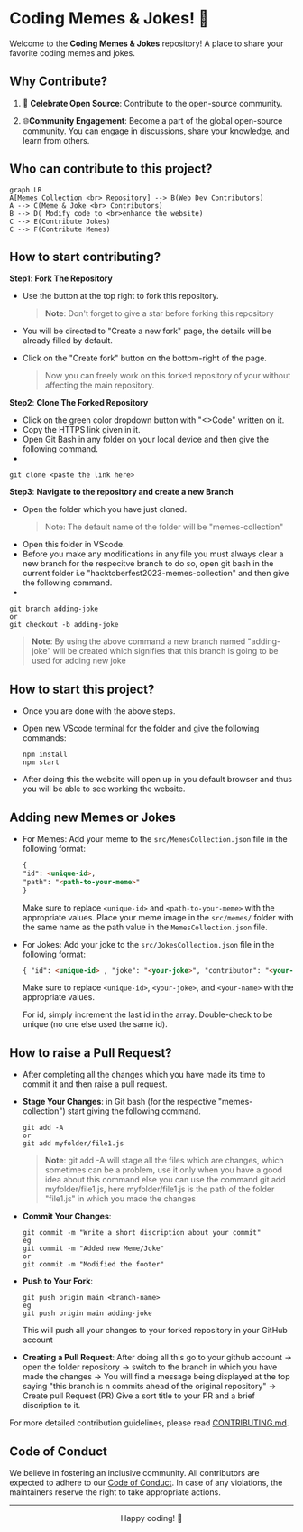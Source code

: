 
# Coding Memes & Jokes! 🎉

Welcome to the **Coding Memes & Jokes** repository! A place to share your favorite coding memes and jokes.

## Why Contribute?

1. 🎯 **Celebrate Open Source**: Contribute to the open-source community.

2. 🌐**Community Engagement**: Become a part of the global open-source community. You can engage in discussions, share your knowledge, and learn from others.

## Who can contribute to this project?

```mermaid
graph LR
A[Memes Collection <br> Repository] --> B(Web Dev Contributors)
A --> C(Meme & Joke <br> Contributors)
B --> D( Modify code to <br>enhance the website)
C --> E(Contribute Jokes)
C --> F(Contribute Memes)
```

## How to start contributing?

**Step1**:
**Fork The Repository**

- Use the button at the top right to fork this repository.
  > **Note**: Don't forget to give a star before forking this repository
- You will be directed to "Create a new fork" page, the details will be already filled by default.
- Click on the "Create fork" button on the bottom-right of the page.

  > Now you can freely work on this forked repository of your without affecting the main repository.

**Step2**:
**Clone The Forked Repository**

- Click on the green color dropdown button with "<>Code" written on it.
- Copy the HTTPS link given in it.
- Open Git Bash in any folder on your local device and then give the following command.
-

  ```
  git clone <paste the link here>
  ```

**Step3**:
**Navigate to the repository and create a new Branch**

- Open the folder which you have just cloned.
   > Note: The default name of the folder will be "memes-collection"
- Open this folder in VScode.
- Before you make any modifications in any file you must always clear a new branch for the respecitve branch to do so, open git bash in the current folder i.e "hacktoberfest2023-memes-collection" and then give the following command.
-

  ```
  git branch adding-joke
  or
  git checkout -b adding-joke
  ```

  > **Note**: By using the above command a new branch named "adding-joke" will be created which signifies that this branch is going to be used for adding new joke

## How to start this project?

- Once you are done with the above steps.
- Open new VScode terminal for the folder and give the following commands:
  
  ```
  npm install
  npm start
  ```

- After doing this the website will open up in you default browser and thus you will be able to see working the website.

## Adding new Memes or Jokes

- For Memes:
   Add your meme to the `src/MemesCollection.json` file in the following format:

   ```markdown
   {
   "id": <unique-id>,
   "path": "<path-to-your-meme>"
   }
   ```

   Make sure to replace `<unique-id>` and `<path-to-your-meme>` with the appropriate values.
   Place your meme image in the `src/memes/` folder with the same name as the path value in the `MemesCollection.json` file.

- For Jokes:
     Add your joke to the `src/JokesCollection.json` file in the following format:

   ```markdown
   { "id": <unique-id> , "joke": "<your-joke>", "contributor": "<your-name>" }
   ```

   Make sure to replace `<unique-id>`, `<your-joke>`, and `<your-name>` with the appropriate values.

   For id, simply increment the last id in the array. Double-check to be unique (no one else used the same id).

## How to raise a Pull Request?

- After completing all the changes which you have made its time to commit it and then raise a pull request.
- **Stage Your Changes**: in Git bash (for the respective "memes-collection") start giving the following command.

   ```
   git add -A
   or
   git add myfolder/file1.js
   ```

   > **Note**: git add -A will stage all the files which are changes, which sometimes can be a problem, use it only when you have a good idea about this command else you can use the command git add myfolder/file1.js, here myfolder/file1.js is the path of the folder "file1.js" in which you made the changes

- **Commit Your Changes**:

  ```
  git commit -m "Write a short discription about your commit"
  eg
  git commit -m "Added new Meme/Joke"
  or
  git commit -m "Modified the footer"
  ```

- **Push to Your Fork**:

  ```
  git push origin main <branch-name>
  eg
  git push origin main adding-joke
  ```

  This will push all your changes to your forked repository in your GitHub account

- **Creating a Pull Request**: After doing all this go to your github account -> open the folder repository -> switch to the branch in which you have made the changes -> You will find a message being displayed at the top saying "this branch is n commits ahead of the original repository" -> Create pull Request (PR)
  Give a sort title to your PR and a brief discription to it.

For more detailed contribution guidelines, please read [CONTRIBUTING.md](./CONTRIBUTING.md).

## Code of Conduct

We believe in fostering an inclusive community. All contributors are expected to adhere to our [Code of Conduct](./CODE_OF_CONDUCT.md). In case of any violations, the maintainers reserve the right to take appropriate actions.

---
<div align="center">
Happy coding! 🎃

</div>
